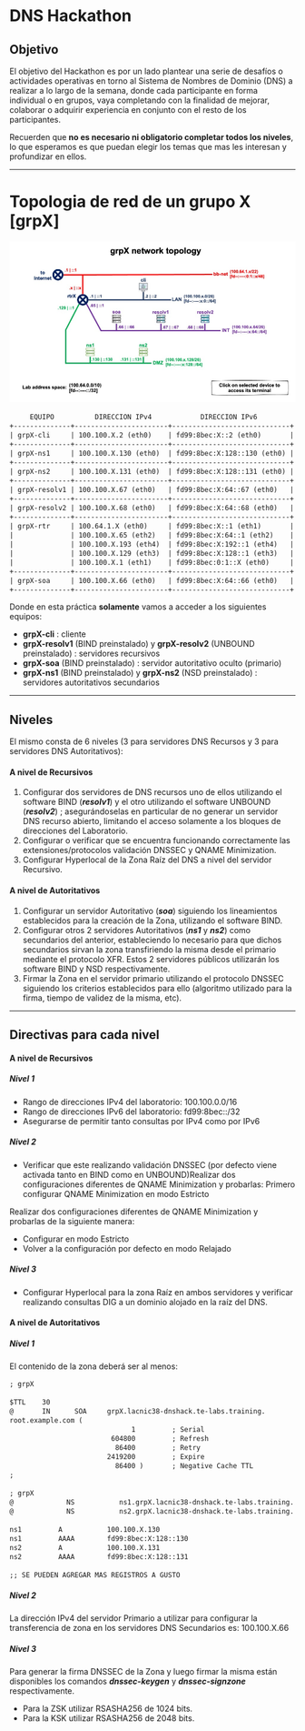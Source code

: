 # DNS Hackathon



## Objetivo

El objetivo del Hackathon es por un lado plantear una serie de desafíos o actividades operativas en torno al Sistema de Nombres de Dominio (DNS) a realizar a lo largo de la semana, donde cada participante en forma individual o en grupos, vaya completando con la finalidad de mejorar, colaborar o adquirir experiencia en conjunto con el resto de los participantes.

Recuerden que **no es necesario ni obligatorio completar todos los niveles**, lo que esperamos es que puedan elegir los temas que mas les interesan y profundizar en ellos.



------



# Topologia de red de un grupo X [grpX]



![ICANN-LAB-NET-topo](./_pics/grp_network_map.jpg)



```
     EQUIPO          DIRECCION IPv4            DIRECCION IPv6
+--------------+-----------------------+-----------------------------+
| grpX-cli     | 100.100.X.2 (eth0)    | fd99:8bec:X::2 (eth0)       |
+--------------+-----------------------+-----------------------------+
| grpX-ns1     | 100.100.X.130 (eth0)  | fd99:8bec:X:128::130 (eth0) |
+--------------+-----------------------+-----------------------------+
| grpX-ns2     | 100.100.X.131 (eth0)  | fd99:8bec:X:128::131 (eth0) |
+--------------+-----------------------+-----------------------------+
| grpX-resolv1 | 100.100.X.67 (eth0)   | fd99:8bec:X:64::67 (eth0)   |
+--------------+-----------------------+-----------------------------+
| grpX-resolv2 | 100.100.X.68 (eth0)   | fd99:8bec:X:64::68 (eth0)   |
+--------------+-----------------------+-----------------------------+
| grpX-rtr     | 100.64.1.X (eth0)     | fd99:8bec:X::1 (eth1)       |
|              | 100.100.X.65 (eth2)   | fd99:8bec:X:64::1 (eth2)    |
|              | 100.100.X.193 (eth4)  | fd99:8bec:X:192::1 (eth4)   |
|              | 100.100.X.129 (eth3)  | fd99:8bec:X:128::1 (eth3)   |
|              | 100.100.X.1 (eth1)    | fd99:8bec:0:1::X (eth0)     |
+--------------+-----------------------+-----------------------------+
| grpX-soa     | 100.100.X.66 (eth0)   | fd99:8bec:X:64::66 (eth0)   |
+--------------+-----------------------+-----------------------------+
```

Donde en esta práctica **solamente** vamos a acceder a los siguientes equipos:

* **grpX-cli** : cliente
* **grpX-resolv1** (BIND preinstalado) y **grpX-resolv2** (UNBOUND preinstalado) : servidores recursivos
* **grpX-soa** (BIND preinstalado) : servidor autoritativo oculto (primario)
* **grpX-ns1** (BIND preinstalado) y **grpX-ns2** (NSD preinstalado) : servidores autoritativos secundarios



---



## Niveles

El mismo consta de 6 niveles (3 para servidores DNS Recursos y 3 para servidores DNS Autoritativos):



#### A nivel de Recursivos

1. Configurar dos servidores de DNS recursos uno de ellos utilizando el software BIND (***resolv1***) y el otro utilizando el software UNBOUND (***resolv2***) ; asegurándoselas en particular de no generar un servidor DNS recurso abierto, limitando el acceso solamente a los bloques de direcciones del Laboratorio.
2. Configurar o verificar que se encuentra funcionando correctamente las extensiones/protocolos validación DNSSEC y QNAME Minimization.
3. Configurar Hyperlocal de la Zona Raíz del DNS a nivel del servidor Recursivo.



#### A nivel de Autoritativos

1. Configurar un servidor Autoritativo (***soa***) siguiendo los lineamientos establecidos para la creación de la Zona, utilizando el software BIND.
2. Configurar otros 2 servidores Autoritativos (***ns1*** y ***ns2***) como secundarios del anterior, estableciendo lo necesario para que dichos secundarios sirvan la zona transfiriendo la misma desde el primario mediante el protocolo XFR. Estos 2 servidores públicos utilizarán los software BIND y NSD respectivamente.
3. Firmar la Zona en el servidor primario utilizando el protocolo DNSSEC siguiendo los criterios establecidos para ello (algoritmo utilizado para la firma, tiempo de validez de la misma, etc).



------



## Directivas para cada nivel



#### A nivel de Recursivos

##### Nivel 1

- Rango de direcciones IPv4 del laboratorio: 100.100.0.0/16
- Rango de direcciones IPv6 del laboratorio: fd99:8bec::/32
- Asegurarse de permitir tanto consultas por IPv4 como por IPv6



##### Nivel 2

- Verificar que este realizando validación DNSSEC (por defecto viene activada tanto en BIND como en UNBOUND)Realizar dos configuraciones diferentes de QNAME Minimization y probarlas:
  Primero configurar QNAME Minimization en modo Estricto



Realizar dos configuraciones diferentes de QNAME Minimization y probarlas de la siguiente manera:

- Configurar en modo Estricto
- Volver a la configuración por defecto en modo Relajado



##### Nivel 3

- Configurar Hyperlocal para la zona Raíz en ambos servidores y verificar realizando consultas DIG a un dominio alojado en la raíz del DNS.



#### A nivel de Autoritativos

##### Nivel 1

El contenido de la zona deberá ser al menos:

```
; grpX 

$TTL    30
@       IN      SOA     grpX.lacnic38-dnshack.te-labs.training. root.example.com (                                            
                              1         ; Serial
                         604800         ; Refresh
                          86400         ; Retry
                        2419200         ; Expire
                          86400 )       ; Negative Cache TTL
;

; grpX 
@             NS           ns1.grpX.lacnic38-dnshack.te-labs.training.
@             NS           ns2.grpX.lacnic38-dnshack.te-labs.training.

ns1         A           100.100.X.130
ns1         AAAA        fd99:8bec:X:128::130
ns2         A           100.100.X.131
ns2         AAAA        fd99:8bec:X:128::131

;; SE PUEDEN AGREGAR MAS REGISTROS A GUSTO
```



##### Nivel 2

La dirección IPv4 del servidor Primario a utilizar para configurar la transferencia de zona en los servidores DNS Secundarios es: 100.100.X.66



##### Nivel 3

Para generar la firma DNSSEC de la Zona y luego firmar la misma están disponibles los comandos ***dnssec-keygen*** y ***dnssec-signzone*** respectivamente.

- Para la ZSK utilizar RSASHA256 de 1024 bits.
- Para la KSK utilizar RSASHA256 de 2048 bits.

